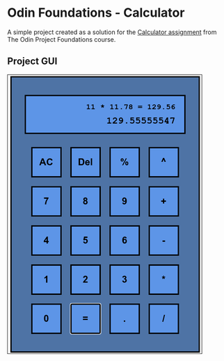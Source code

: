 # Odin Foundations - Calculator

A simple project created as a solution for the [Calculator assignment](https://www.theodinproject.com/lessons/foundations-calculator) from The Odin Project Foundations course.

## Project GUI

![Project GUI](./images/project-gui.png)